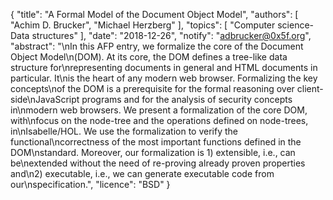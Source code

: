 {
    "title": "A Formal Model of the Document Object Model",
    "authors": [
        "Achim D. Brucker",
        "Michael Herzberg"
    ],
    "topics": [
        "Computer science-Data structures"
    ],
    "date": "2018-12-26",
    "notify": "adbrucker@0x5f.org",
    "abstract": "\nIn this AFP entry, we formalize the core of the Document Object Model\n(DOM).  At its core, the DOM defines a tree-like data structure for\nrepresenting documents in general and HTML documents in particular. It\nis the heart of any modern web browser.  Formalizing the key concepts\nof the DOM is a prerequisite for the formal reasoning over client-side\nJavaScript programs and for the analysis of security concepts in\nmodern web browsers.  We present a formalization of the core DOM, with\nfocus on the node-tree and the operations defined on node-trees, in\nIsabelle/HOL. We use the formalization to verify the functional\ncorrectness of the most important functions defined in the DOM\nstandard. Moreover, our formalization is 1) extensible, i.e., can be\nextended without the need of re-proving already proven properties and\n2) executable, i.e., we can generate executable code from our\nspecification.",
    "licence": "BSD"
}